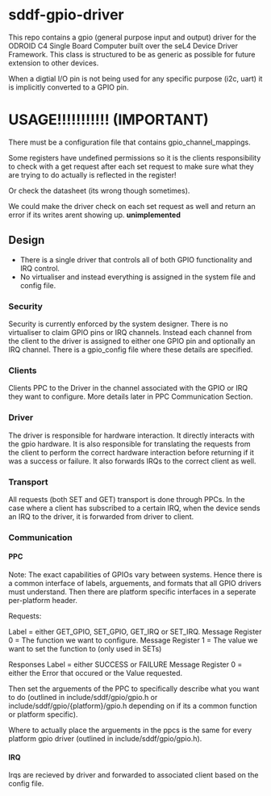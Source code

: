 <!--
    Copyright 2024, UNSW

    SPDX-License-Identifier: BSD-2-Clause
-->


# sddf-gpio-driver

This repo contains a gpio (general purpose input and output) driver for the ODROID C4 Single Board Computer built over the seL4 Device Driver Framework. This class is structured to be as generic as possible for future extension to other devices.

When a digtial I/O pin is not being used for any specific purpose (i2c, uart) it is implicitly converted to a GPIO pin.

# USAGE!!!!!!!!!!! (IMPORTANT)
There must be a configuration file that contains gpio_channel_mappings.

Some registers have undefined permissions so it is the clients responsibility to check with a get request after each set request to make sure what they are trying to do actually is reflected in the register!

Or check the datasheet (its wrong though sometimes).

We could make the driver check on each set request as well and return an error if its writes arent showing up. **unimplemented**

## Design
- There is a single driver that controls all of both GPIO functionality and IRQ control.
- No virtualiser and instead everything is assigned in the system file and config file.

### Security
Security is currently enforced by the system designer.
There is no virtualiser to claim GPIO pins or IRQ channels.
Instead each channel from the client to the driver is assigned to either one GPIO pin and optionally an IRQ channel.
There is a gpio_config file where these details are specified.

### Clients
Clients PPC to the Driver in the channel associated with the GPIO or IRQ they want to configure.
More details later in PPC Communication Section.

### Driver
The driver is responsible for hardware interaction. It directly interacts with the gpio hardware.
It is also responsible for translating the requests from the client to perform the correct hardware interaction before returning if it was a success or failure.
It also forwards IRQs to the correct client as well.

### Transport
All requests (both SET and GET) transport is done through PPCs.
In the case where a client has subscribed to a certain IRQ,  when the device sends an IRQ to the driver, it is forwarded from driver to client.

### Communication

#### PPC
Note: The exact capabilities of GPIOs vary between systems.
Hence there is a common interface of labels, arguements, and formats that all GPIO drivers must understand.
Then there are platform specific interfaces in a seperate per-platform header.

Requests:

Label = either GET_GPIO, SET_GPIO, GET_IRQ or SET_IRQ.
Message Register 0 = The function we want to configure.
Message Register 1 = The value we want to set the function to (only used in SETs)

Responses
Label = either SUCCESS or FAILURE
Message Register 0 = either the Error that occured or the Value requested.

Then set the arguements of the PPC to specifically describe what you want to do
(outlined in include/sddf/gpio/gpio.h or include/sddf/gpio/{platform}/gpio.h depending on if its a common function or platform specific).

Where to actually place the arguements in the ppcs is the same for every platform gpio driver
(outlined in include/sddf/gpio/gpio.h).

#### IRQ
Irqs are recieved by driver and forwarded to associated client based on the config file.
